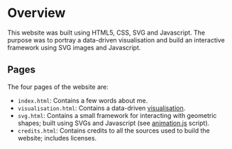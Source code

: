 # Overview
This website was built using HTML5, CSS, SVG and Javascript. The purpose was to portray a data-driven visualisation and build an interactive framework using SVG images and Javascript.

## Pages
The four pages of the website are:
- `index.html`: Contains a few words about me. 
- `visualisation.html`: Contains a data-driven [visualisation](images/universe.gif).
- `svg.html`: Contains a small framework for interacting with geometric shapes; built using SVGs and Javascript (see [animation.js](animation.js) script).
- `credits.html`: Contains credits to all the sources used to build the website; includes licenses.
